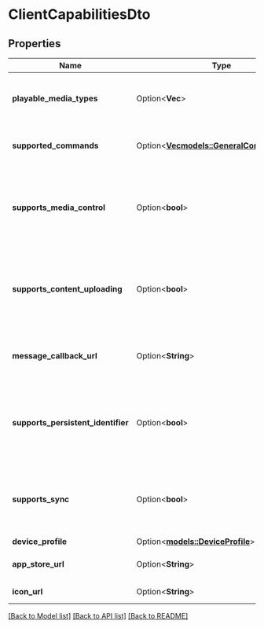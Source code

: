 # ClientCapabilitiesDto

## Properties

Name | Type | Description | Notes
------------ | ------------- | ------------- | -------------
**playable_media_types** | Option<**Vec<String>**> | Gets or sets the list of playable media types. | [optional]
**supported_commands** | Option<[**Vec<models::GeneralCommandType>**](GeneralCommandType.md)> | Gets or sets the list of supported commands. | [optional]
**supports_media_control** | Option<**bool**> | Gets or sets a value indicating whether session supports media control. | [optional]
**supports_content_uploading** | Option<**bool**> | Gets or sets a value indicating whether session supports content uploading. | [optional]
**message_callback_url** | Option<**String**> | Gets or sets the message callback url. | [optional]
**supports_persistent_identifier** | Option<**bool**> | Gets or sets a value indicating whether session supports a persistent identifier. | [optional]
**supports_sync** | Option<**bool**> | Gets or sets a value indicating whether session supports sync. | [optional]
**device_profile** | Option<[**models::DeviceProfile**](DeviceProfile.md)> |  | [optional]
**app_store_url** | Option<**String**> | Gets or sets the app store url. | [optional]
**icon_url** | Option<**String**> | Gets or sets the icon url. | [optional]

[[Back to Model list]](../README.md#documentation-for-models) [[Back to API list]](../README.md#documentation-for-api-endpoints) [[Back to README]](../README.md)


